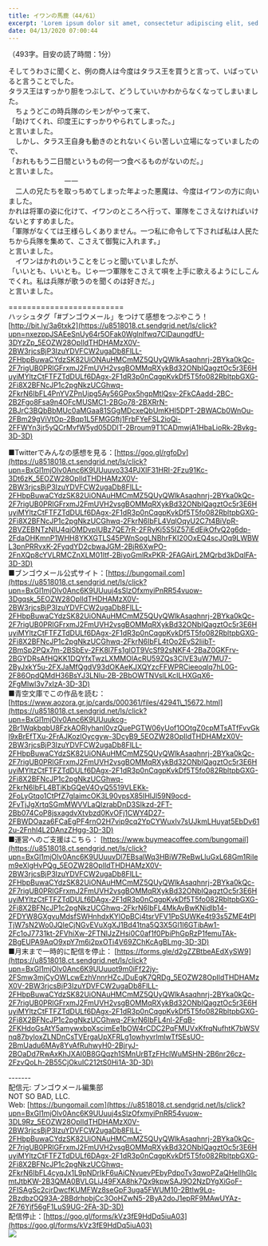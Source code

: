 ```yaml
---
title: イワンの馬鹿（44/61）
excerpt: 'Lorem ipsum dolor sit amet, consectetur adipiscing elit, sed do eiusmod tempor incididunt ut labore et dolore magna aliqua. Praesent elementum facilisis leo vel fringilla est ullamcorper eget. At imperdiet dui accumsan sit amet nulla facilisi morbi tempus.'
date: 04/13/2020 07:00:44
---
```


（493字。目安の読了時間：1分）  
  
そしてうわさに聞くと、例の商人は今度はタラス王を買うと言って、いばっていると言うことでした。  
タラス王はすっかり胆をつぶして、どうしていいかわからなくなってしまいました。  
　ちょうどこの時兵隊のシモンがやって来て、  
「助けてくれ、印度王にすっかりやられてしまった。」  
と言いました。  
　しかし、タラス王自身も動きのとれないくらい苦しい立場になっていましたので、  
「おれももう二日間というもの何一つ食べるものがないのだ。」  
と言いました。  
　　　　　　　　一一  
　二人の兄たちを取っちめてしまった年よった悪魔は、今度はイワンの方に向いました。  
かれは将軍の姿に化けて、イワンのところへ行って、軍隊をこさえなければいけないとすすめました。  
「軍隊がなくては王様らしくありません。一つ私に命令して下されば私は人民たちから兵隊を集めて、こさえて御覧に入れます。」  
と言いました。  
　イワンはかれのいうことをじっと聞いていましたが、  
「いいとも、いいとも。じゃ一つ軍隊をこさえて唄を上手に歌えるようにしこんでくれ。私は兵隊が歌うのを聞くのは好きだ。」  
と言いました。  
  
\=========================  
ハッシュタグ「#ブンゴウメール」をつけて感想をつぶやこう！　  
[http://bit.ly/3a6txk2](https://u8518018.ct.sendgrid.net/ls/click?upn=nxezppJSAEeSnUy64r5OFak0Wglnlfwq7ClDaungdfU-3DYzZp_5EOZW28OpIldTHDHAMzX0V-2BW3rjcsBjP3IzuYDVFCW2ugaDb8FlLL-2FHbpBuwaCYdzSK82UiONAuHMCmMZ5QUyQWlkAsaqhnrj-2BYka0kQc-2F7rigUB0PRlGFrxmJ2FmUVH2vsgBOMMqRXykBd32ONbIQagztOc5r3E6HuyiMYltzCtFTFZTdDULf6DAgx-2F1dR3p0nCqgpKvkDf5T5fo082RbltpbGXG-2Fi8X2BFNcJP1c2pgNkzUCGhwq-2FkrN6IbFL4PnYVZPnUjpg5Ay56GPox5hgpMtlQsv-2FkCAadd-2BC-2B2Fgo8Fsa9n4OFcMUSMC1-2BGo78-2BXRrN-2BJrC3BQbBbMUc0aMGaa81SGgMDcxeQbUmKHI5DPT-2BWACb0WnOu-2FBm29gViVtOp-2Bqp1L5FMGGftj1FrbFYeFSL2ioQi-2FFWYn3jr5yQCrMvfW5yd05DDlT-2Broum9T1CADmwjA1HbaLioRk-2Bvkg-3D-3D)  
  
■Twitterでみんなの感想を見る：[https://goo.gl/rgfoDv](https://u8518018.ct.sendgrid.net/ls/click?upn=BxGl1mjOlv0Anc6K9UUuuvo334PJXlF31HRI-2Fzu91Kc-3Dt6zK_5EOZW28OpIldTHDHAMzX0V-2BW3rjcsBjP3IzuYDVFCW2ugaDb8FlLL-2FHbpBuwaCYdzSK82UiONAuHMCmMZ5QUyQWlkAsaqhnrj-2BYka0kQc-2F7rigUB0PRlGFrxmJ2FmUVH2vsgBOMMqRXykBd32ONbIQagztOc5r3E6HuyiMYltzCtFTFZTdDULf6DAgx-2F1dR3p0nCqgpKvkDf5T5fo082RbltpbGXG-2Fi8X2BFNcJP1c2pgNkzUCGhwq-2FkrN6IbFL4VqlOqyU2C7t4BiVpR-2BVZEBNTzNlU4qjOMDvpIUBz7QE7rR-2FRyKj5S5IZ57iEdEjkOfvQ2g6dp-2FdaOHKmnP1WHH8YKXGTLS45PWnSogLNBhrFKI20OxEQ4scJOq9LWBWL3pnPRRvxK-2FyqdYD2cbwaJGM-2BjR6XwPO-2FnXQp8cYVLRMCZnXLM01Itf-2BiyoGmlRxPKR-2FAGAirL2MQrbd3kDqlFA-3D-3D)  
■ブンゴウメール公式サイト：[https://bungomail.com](https://u8518018.ct.sendgrid.net/ls/click?upn=BxGl1mjOlv0Anc6K9UUuuj4sSlzOfxmyiPnRR54vuow-3Dgqsk_5EOZW28OpIldTHDHAMzX0V-2BW3rjcsBjP3IzuYDVFCW2ugaDb8FlLL-2FHbpBuwaCYdzSK82UiONAuHMCmMZ5QUyQWlkAsaqhnrj-2BYka0kQc-2F7rigUB0PRlGFrxmJ2FmUVH2vsgBOMMqRXykBd32ONbIQagztOc5r3E6HuyiMYltzCtFTFZTdDULf6DAgx-2F1dR3p0nCqgpKvkDf5T5fo082RbltpbGXG-2Fi8X2BFNcJP1c2pgNkzUCGhwq-2FkrN6IbFL4tOo2EvS2IiibT-2BmSp2PQx7m-2BSbEv-2FK8l7Fs1glOT9VcSf92sNKF4-2BaZ0GKFrv-2BGYDRsAfHQKK1DQYfxTwzLXMMOlAcRU59ZQs3ClVE3uW7MU7-2ByJxkY5u-2FXJaMfQgdV93dOKAeKJXQYzcFFWPRCieeoqlq7hL0G-2F86OpdQMdH36BsYJ3LNlu-2B-2BbOWTNVslLKcILHXGqX6-2FgMlwl3v7xIzA-3D-3D)  
■青空文庫でこの作品を読む：[https://www.aozora.gr.jp/cards/000361/files/42941\_15672.html](https://u8518018.ct.sendgrid.net/ls/click?upn=BxGl1mjOlv0Anc6K9UUuukcg-2Br1WqkbqbU8FzkAORlyhanI0vzQuePGTW06yUof1OOtgZ0cpMTsATfFvvGkl9xBrEfTXu-2FrAJKozlOycgyw-3DcyB9_5EOZW28OpIldTHDHAMzX0V-2BW3rjcsBjP3IzuYDVFCW2ugaDb8FlLL-2FHbpBuwaCYdzSK82UiONAuHMCmMZ5QUyQWlkAsaqhnrj-2BYka0kQc-2F7rigUB0PRlGFrxmJ2FmUVH2vsgBOMMqRXykBd32ONbIQagztOc5r3E6HuyiMYltzCtFTFZTdDULf6DAgx-2F1dR3p0nCqgpKvkDf5T5fo082RbltpbGXG-2Fi8X2BFNcJP1c2pgNkzUCGhwq-2FkrN6IbFL4BTiKbGQeV4OyQ5519VLEKk-2FoLyGtqo1CtPfZ7gIaimcOK3L90vpsX85IHlJl59N9ocd-2FvTjJgXrtqSGmMWVVLaQIzrabDnD3SIkzd-2FT-2Bb074CoP8jsxagdvXtvbzd0KvOFj1CWY4D27-2FBWDOaza6FCaEgPF4rnO2H7vip9cq2YpCYWuxIv7sUJkmLHuyat5EbDv612u-2Fnhl4L2DAnzZHgg-3D-3D)  
■運営へのご支援はこちら： [https://www.buymeacoffee.com/bungomail](https://u8518018.ct.sendgrid.net/ls/click?upn=BxGl1mjOlv0Anc6K9UUuuvDl7EBsalWq3HBiW7ReBwLluGxL68Gm1RiIem9eXlgHvPQg_5EOZW28OpIldTHDHAMzX0V-2BW3rjcsBjP3IzuYDVFCW2ugaDb8FlLL-2FHbpBuwaCYdzSK82UiONAuHMCmMZ5QUyQWlkAsaqhnrj-2BYka0kQc-2F7rigUB0PRlGFrxmJ2FmUVH2vsgBOMMqRXykBd32ONbIQagztOc5r3E6HuyiMYltzCtFTFZTdDULf6DAgx-2F1dR3p0nCqgpKvkDf5T5fo082RbltpbGXG-2Fi8X2BFNcJP1c2pgNkzUCGhwq-2FkrN6IbFL4MkAvBwKNidlb14-2FDYW8GXgvuMdsfSWHnhdxKYlOpBCj4tsrVFV1PpSUWKe4t93s5ZME4tPITjW7sN2Wo0JQleCjNGvEVuXgXJ1Bd41tna5Q3X5Gl1I6GTibAw1-2Fc1oJ7731kt-2FVhiXw-2FTNIJzZHsi0C0af1f0PbiPhGpRzP1femuTAk-2BgEUPA9AqO9xpY7m6i2pxOTi4V69ZChKcAgBLmg-3D-3D)  
■月末まで一時的に配信を停止： [https://forms.gle/d2gZZBtbeAEdXySW9](https://u8518018.ct.sendgrid.net/ls/click?upn=BxGl1mjOlv0Anc6K9UUuuot9m0iFf22jy-2FSmw3mjCyOWLcwEzhVnnrHZcJDuEgK7QRDg_5EOZW28OpIldTHDHAMzX0V-2BW3rjcsBjP3IzuYDVFCW2ugaDb8FlLL-2FHbpBuwaCYdzSK82UiONAuHMCmMZ5QUyQWlkAsaqhnrj-2BYka0kQc-2F7rigUB0PRlGFrxmJ2FmUVH2vsgBOMMqRXykBd32ONbIQagztOc5r3E6HuyiMYltzCtFTFZTdDULf6DAgx-2F1dR3p0nCqgpKvkDf5T5fo082RbltpbGXG-2Fi8X2BFNcJP1c2pgNkzUCGhwq-2FkrN6IbFL4nl-2FqB-2FKHdoGsAtY5amywxbpXscimEe1bOW4rCDC2PqFMUVxKfrqNufhtK7bWSVnq87byloxZLNDnCsTVErgaUpXFRLg1owhyvrlmlwTfSEsUO-2BmUadu6MAy8YvAfRuhwyH0-2BjryJ-2BOaDd7RwAxKhJXAl0B8GQqzh1SMnUrBTzFHclWuMSHN-2B6nr26cz-2FzvQoLh-2B55CjOkuIC212tS0Hi1A-3D-3D)  
  
\-------  
配信元: ブンゴウメール編集部  
NOT SO BAD, LLC.  
Web: [https://bungomail.com](https://u8518018.ct.sendgrid.net/ls/click?upn=BxGl1mjOlv0Anc6K9UUuuj4sSlzOfxmyiPnRR54vuow-3DL9Rz_5EOZW28OpIldTHDHAMzX0V-2BW3rjcsBjP3IzuYDVFCW2ugaDb8FlLL-2FHbpBuwaCYdzSK82UiONAuHMCmMZ5QUyQWlkAsaqhnrj-2BYka0kQc-2F7rigUB0PRlGFrxmJ2FmUVH2vsgBOMMqRXykBd32ONbIQagztOc5r3E6HuyiMYltzCtFTFZTdDULf6DAgx-2F1dR3p0nCqgpKvkDf5T5fo082RbltpbGXG-2Fi8X2BFNcJP1c2pgNkzUCGhwq-2FkrN6IbFL4cyqJx1L9pNDrIkF6uAiCNvuevPEbyPdpoTv3qwoPZaQHeIIhGIcmtJtbKW-2B3QMA0BVLGLiJ49FXA8hk7Qx9kpwSAJ9O2NzDYgXiGoF-2FISAgSc2cjrDwcfKUMFWz8seGpF3uga5FWUM10-2BtIw9Lq-2BzdbzOQ93A-2BBdrhpbjCc3OoHZwN5-2ByA2doJ1epRF9MAwUYAz-2F76Yjf56gF1LuS9UG-2FA-3D-3D)  
配信停止：[https://goo.gl/forms/kVz3fE9HdDq5iuA03](https://goo.gl/forms/kVz3fE9HdDq5iuA03)  
![](https://u8518018.ct.sendgrid.net/wf/open?upn=ypZaqTjaYrwJSsa-2BLe7H7RcvxSux8rtM6dMtnptkxLQMLiJbmQ03whDMSt9-2BvxM-2BKE6ujadHWCHS-2FYDUUXrKB1ko48yvbyCc0cRihB-2Fp5Bay9wjnwFFFSOMUGZ1XsQFL6p8hp16D1yieF4SRPfSVoOgw8tuUD82aeBc9Qj5buACCozHueRpamtGpK9amIcVVIL2BPGAF0BhqQJuFVwvGY58qf8ykli-2BAASZ7erjcUpmInBDxrGcooKRUCS7dEqMmJb0VUofGR1z3B5sp-2B-2FRcnRsk04gamF1ZaucpTKrPnwXv31YPoi98irc8iWEeDt1l7D2vBEobi3X2bEoNVyZU-2FJP6zWIcQLnuo6cANR1qTsqpZaAJxsYD8pcvOwijAeTvueCv73Vp-2BGpaxxDfvPh3aRK4GmOLFK39QYbezDTJzDaGRFJDmXeQNMH-2F5QJQr5fxlA4-2FXWic5zHcUYGmzo-2B1hQ-3D-3D)